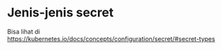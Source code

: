 # Jenis-jenis secret

Bisa lihat di https://kubernetes.io/docs/concepts/configuration/secret/#secret-types
